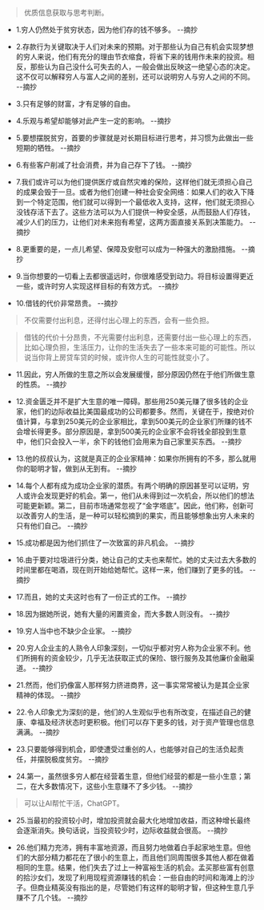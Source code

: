 >优质信息获取与思考判断。

- 1.穷人仍然处于贫穷状态，因为他们存的钱不够多。 --摘抄

- 2.存款行为关键取决于人们对未来的预期。对于那些认为自己有机会实现梦想的穷人来说，他们有充分的理由节衣缩食，将省下来的钱用作未来的投资。相反，那些认为自己没什么可失去的人，一般会做出反映这一绝望心态的决定。这不仅可以解释穷人与富人之间的差别，还可以说明穷人与穷人之间的不同。 --摘抄

- 3.只有足够的财富，才有足够的自由。

- 4.乐观与希望却能够对此产生一定的影响。 --摘抄

- 5.要想摆脱贫穷，首要的步骤就是对长期目标进行思考，并习惯为此做出一些短期的牺牲。 --摘抄

- 6.有些客户削减了社会消费，并为自己存下了钱。 --摘抄

- 7.我们或许可以为他们提供医疗或自然灾难的保险，这样他们就无须担心自己的成果会毁于一旦。或者为他们创建一种社会安全网络：如果人们的收入下降到一个特定范围，他们就可以得到一个最低收入支持，这样，他们就无须担心没钱存活下去了。这些方法可以为人们提供一种安全感，从而鼓励人们存钱，减少人们的压力，让他们对未来抱有希望，这两方面直接关系到决策能力。 --摘抄

- 8.更重要的是，一点儿希望、保障及安慰可以成为一种强大的激励措施。 --摘抄

- 9.当你想要的一切看上去都很遥远时，你很难感受到动力。将目标设置得更近一些，或许时穷人实现这样目标的有效方式。 --摘抄

- 10.借钱的代价非常昂贵。 --摘抄

>不仅需要付出利息，还得付出心理上的东西，会有一些负担。

>借钱的代价十分昂贵，不光需要付出利息，还需要付出一些心理上的东西，比如心理负担，生活压力，让你的生活失去了一些本来可能的可能性。所以说当你背上房贷车贷的时候，或许你人生的可能性就变小了。

- 11.因此，穷人所做的生意之所以会发展缓慢，部分原因仍然在于他们所做生意的性质。 --摘抄

- 12.资金匮乏并不是扩大生意的唯一障碍。那些用250美元赚了很多钱的企业家，他们的边际收益比美国最成功的公司都要多。然而，关键在于，按绝对价值计算，与拿到250美元的企业家相比，拿到500美元的企业家们所赚的钱不会增长得更多。部分原因是，拿到500美元的企业家不会将钱全部投到生意中，他们只会投入一半，余下的钱他们会用来为自己家里买东西。 --摘抄

- 13.他的叔叔认为，这就是真正的企业家精神：如果你所拥有的不多，那么就用你的聪明才智，做到从无到有。 --摘抄

- 14.每个人都有成为成功企业家的潜质。有两个明确的原因甚至可以证明，穷人或许会发现更好的机会。第一，他们从未得到过一次机会，所以他们的想法可能更新颖。第二，目前市场通常忽视了“金字塔底”。因此，他们称，创新可以改善穷人的生活，是一种可以轻松摘到的果实，而且能够想象出穷人未来的只有他们自己。 --摘抄

- 15.成功都是因为他们抓住了一次致富的非凡机会。 --摘抄

- 16.由于要对垃圾进行分类，她让自己的丈夫也来帮忙。她的丈夫过去大多数的时间里都在喝酒，现在则开始给她帮忙。这样一来，他们赚到了更多的钱。 --摘抄

- 17.而且，她的丈夫这时也有了一份正式的工作。 --摘抄

- 18.因为据她所说，她有大量的闲置资金，而大多数人则没有。 --摘抄

- 19.穷人当中也不缺少企业家。 --摘抄

- 20.穷人企业主的人熟令人印象深刻，一切似乎都对穷人称为企业家不利。他们所拥有的资金较少，几乎无法获取正式的保险、银行服务及其他廉价金融渠道。 --摘抄

- 21.然而，他们扔像富人那样努力挤进商界，这一事实常常被认为是其企业家精神的体现。 --摘抄

- 22.令人印象尤为深刻的是，他们的人生观似乎也有所改变，在描述自己的健康、幸福及经济状态时更积极。他们可以存下更多的钱，对于资产管理也信息满满。 --摘抄

- 23.只要能够得到机会，即使遭受过重创的人，也能够对自己的生活负起责任，并摆脱极度贫穷。 --摘抄

- 24.第一，虽然很多穷人都在经营着生意，但他们经营的都是一些小生意；第二，在大多数情况下，这些小生意赚不了多少钱。 --摘抄

>可以让AI帮忙干活，ChatGPT。

- 25.当最初的投资较小时，增加投资就会最大化地增加收益，而这种增长最终会逐渐消失。换句话说，当投资较少时，边际收益就会很高。 --摘抄

- 26.他们精力充沛，拥有丰富地资源，而且努力地做着白手起家地生意。但他们的大部分精力都花在了很小的生意上，而且他们同周围很多其他人都在做着相同的生意。结果，他们失去了过上一种富裕生活的机会。孟买那些富有创意的拾沙女们，发现了利用现程资源赚钱的机会：一些自由的时间和海滩上的沙子。但商业精英没有指出的是，尽管她们有这样的聪明才智，但这种生意几乎赚不了几个钱。 --摘抄
